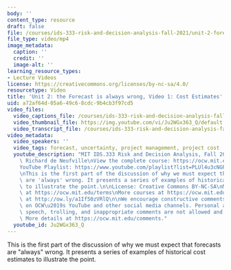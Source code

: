 ```yaml
---
body: ''
content_type: resource
draft: false
file: /courses/ids-333-risk-and-decision-analysis-fall-2021/unit-2-forecast-always-wrong-video-1_360p_16_9.mp4
file_type: video/mp4
image_metadata:
  caption: ''
  credit: ''
  image-alt: ''
learning_resource_types:
- Lecture Videos
license: https://creativecommons.org/licenses/by-nc-sa/4.0/
resourcetype: Video
title: 'Unit 2: the Forecast is always wrong, Video 1: Cost Estimates'
uid: a72af64d-05a6-49c6-8cdc-9b4cb3f97cd5
video_files:
  video_captions_file: /courses/ids-333-risk-and-decision-analysis-fall-2021/1dzj6n7Jo5XMJ0nXcNtUD1FTdz-bIJJCv_transcript.webvtt
  video_thumbnail_file: https://img.youtube.com/vi/Ju2WGx363_Q/default.jpg
  video_transcript_file: /courses/ids-333-risk-and-decision-analysis-fall-2021/1dzj6n7Jo5XMJ0nXcNtUD1FTdz-bIJJCv_transcript.pdf
video_metadata:
  video_speakers: ''
  video_tags: forecast, uncertainty, project management, project cost
  youtube_description: "MIT IDS.333 Risk and Decision Analysis, Fall 2021\nInstructor:\
    \ Richard de Neufville\nView the complete course: https://ocw.mit.edu/courses/ids-333-risk-and-decision-analysis-fall-2021/\n\
    YouTube Playlist: https://www.youtube.com/playlist?list=PLUl4u3cNGP62jwhTqp8_1kwrkDkxZhpQC\n\
    \nThis is the first part of the discussion of why we must expect that forecasts\
    \ are 'always' wrong. It presents a series of examples of historical cost estimates\
    \ to illustrate the point.\n\nLicense: Creative Commons BY-NC-SA\nMore information\
    \ at https://ocw.mit.edu/terms\nMore courses at https://ocw.mit.edu\nSupport OCW\
    \ at http://ow.ly/a1If50zVRlQ\n\nWe encourage constructive comments and discussion\
    \ on OCW\u2019s YouTube and other social media channels. Personal attacks, hate\
    \ speech, trolling, and inappropriate comments are not allowed and may be removed.\
    \ More details at https://ocw.mit.edu/comments."
  youtube_id: Ju2WGx363_Q
---
```

This is the first part of the discussion of why we must expect that forecasts are "always" wrong. It presents a series of examples of historical cost estimates to illustrate the point.